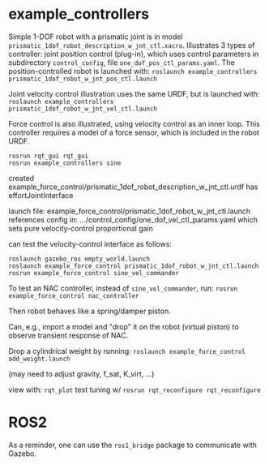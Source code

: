 # example_controllers

Simple 1-DOF robot with a prismatic joint is in model `prismatic_1dof_robot_description_w_jnt_ctl.xacro`.
Illustrates 3 types of controller: joint position control (plug-in), which uses control parameters in
subdirectory `control_config`, file `one_dof_pos_ctl_params.yaml`.  The position-controlled robot is launched with:
`roslaunch example_controllers prismatic_1dof_robot_w_jnt_pos_ctl.launch` 

Joint velocity control illustration uses the same URDF, but is launched with:
`roslaunch example_controllers prismatic_1dof_robot_w_jnt_vel_ctl.launch`

Force control is also illustrated, using velocity control as an inner loop.  This controller
requires a model of a force sensor, which is included in the robot URDF.

```
rosrun rqt_gui rqt_gui
rosrun example_controllers sine
```

  created example_force_control/prismatic_1dof_robot_description_w_jnt_ctl.urdf
  has effortJointInterface
  
launch file: example_force_control/prismatic_1dof_robot_w_jnt_ctl.launch
  references config in: .../control_config/one_dof_vel_ctl_params.yaml
  which sets pure velocity-control proportional gain
  
can test the velocity-control interface as follows:
```
roslaunch gazebo_ros empty_world.launch
roslaunch example_force_control prismatic_1dof_robot_w_jnt_ctl.launch
rosrun example_force_control sine_vel_commander
```

To test an NAC controller, instead of `sine_vel_commander`, run:
`rosrun example_force_control nac_controller`

Then robot behaves like a spring/damper piston.  

Can, e.g., import a model and "drop" it on the robot (virtual piston) to observe transient response of NAC.

Drop a cylindrical weight by running:
`roslaunch example_force_control add_weight.launch`

(may need to adjust gravity, f_sat, K_virt, ...)


  view with: 
  `rqt_plot`
  test tuning w/ 
  `rosrun rqt_reconfigure rqt_reconfigure`
  
# ROS2

As a reminder, one can use the `ros1_bridge` package to communicate with Gazebo.
